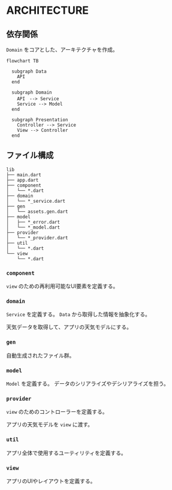 # ARCHITECTURE

## 依存関係

`Domain` をコアとした、アーキテクチャを作成。

```mermaid
flowchart TB

  subgraph Data
    API
  end

  subgraph Domain
    API　--> Service
    Service --> Model
  end

  subgraph Presentation
    Controller --> Service
    View --> Controller
  end

```

## ファイル構成

```tree
lib
├── main.dart
├── app.dart
├── component
│   └── *.dart
├── domain
│   └── *_service.dart
├── gen
│   └── assets.gen.dart
├── model
│   ├── *_error.dart
│   └── *_model.dart
├── provider
│   └── *_provider.dart
├── util
│   └── *.dart
└── view
    └── *.dart
```


### `component`
`view` のための再利用可能なUI要素を定義する。

### `domain`
`Service` を定義する。
`Data` から取得した情報を抽象化する。

天気データを取得して、アプリの天気モデルにする。

### `gen`
自動生成されたファイル群。

### `model`
`Model` を定義する。
データのシリアライズやデシリアライズを担う。

### `provider`
`view` のためのコントローラーを定義する。

アプリの天気モデルを `view` に渡す。

### `util`
アプリ全体で使用するユーティリティを定義する。

### `view`
アプリのUIやレイアウトを定義する。